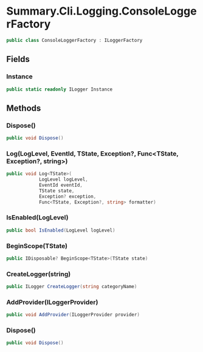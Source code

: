 # Summary.Cli.Logging.ConsoleLoggerFactory
```cs
public class ConsoleLoggerFactory : ILoggerFactory
```

## Fields
### Instance
```cs
public static readonly ILogger Instance
```

## Methods
### Dispose()
```cs
public void Dispose()
```

### Log<TState>(LogLevel, EventId, TState, Exception?<Exception>, Func<TState, Exception?<Exception>, string>)
```cs
public void Log<TState>(
            LogLevel logLevel,
            EventId eventId,
            TState state,
            Exception? exception,
            Func<TState, Exception?, string> formatter)
```

### IsEnabled(LogLevel)
```cs
public bool IsEnabled(LogLevel logLevel)
```

### BeginScope<TState>(TState)
```cs
public IDisposable? BeginScope<TState>(TState state)
```

### CreateLogger(string)
```cs
public ILogger CreateLogger(string categoryName)
```

### AddProvider(ILoggerProvider)
```cs
public void AddProvider(ILoggerProvider provider)
```

### Dispose()
```cs
public void Dispose()
```

